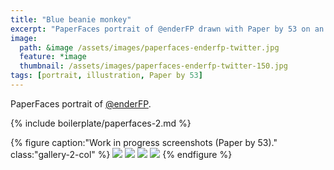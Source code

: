 ```yaml
---
title: "Blue beanie monkey"
excerpt: "PaperFaces portrait of @enderFP drawn with Paper by 53 on an iPad."
image: 
  path: &image /assets/images/paperfaces-enderfp-twitter.jpg 
  feature: *image
  thumbnail: /assets/images/paperfaces-enderfp-twitter-150.jpg
tags: [portrait, illustration, Paper by 53]
---
```


PaperFaces portrait of [@enderFP](https://twitter.com/enderFP).

{% include boilerplate/paperfaces-2.md %}

{% figure caption:"Work in progress screenshots (Paper by 53)." class:"gallery-2-col" %}
[![](/assets/images/paperfaces-enderfp-process-1-600.jpg)](/assets/images/paperfaces-enderfp-process-1-lg.jpg)
[![](/assets/images/paperfaces-enderfp-process-2-600.jpg)](/assets/images/paperfaces-enderfp-process-2-lg.jpg)
[![](/assets/images/paperfaces-enderfp-process-3-600.jpg)](/assets/images/paperfaces-enderfp-process-3-lg.jpg)
[![](/assets/images/paperfaces-enderfp-process-4-600.jpg)](/assets/images/paperfaces-enderfp-process-4-lg.jpg)
{% endfigure %}
